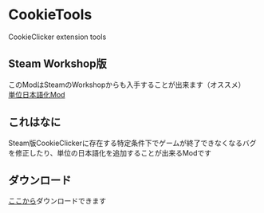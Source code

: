 # CookieTools
CookieClicker extension tools

## Steam Workshop版
このModはSteamのWorkshopからも入手することが出来ます（オススメ）  
[単位日本語化Mod](https://steamcommunity.com/sharedfiles/filedetails/?id=2685415911)

## これはなに
Steam版CookieClickerに存在する特定条件下でゲームが終了できなくなるバグを修正したり、単位の日本語化を追加することが出来るModです

## ダウンロード
[ここから](https://github.com/hideki0403/CookieTools/releases/latest/download/CookieTools.zip)ダウンロードできます
